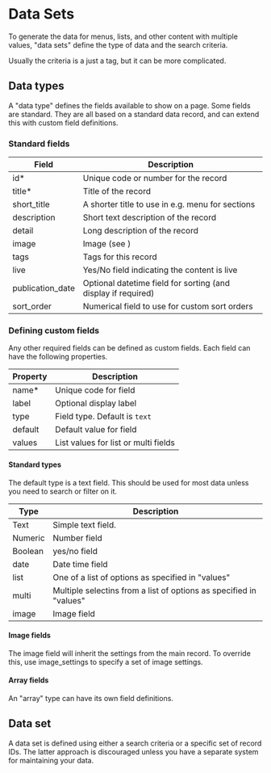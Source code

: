 # Data Sets

To generate the data for menus, lists, and other content with multiple values, "data sets" define the type of data and the search criteria.

Usually the criteria is a just a tag, but it can be more complicated.

## Data types

A "data type" defines the fields available to show on a page. Some fields are standard. They are all based on a standard data record, and can extend this with custom field definitions.

### Standard fields

| Field             | Description
|-------------------|--------------------------
| id*               | Unique code or number for the record 
| title*            | Title of the record     
| short_title       | A shorter title to use in e.g. menu for sections
| description       | Short text description of the record           
| detail            | Long description of the record        
| image             | Image (see [](images.md))     
| tags              | Tags for this record    
| live              | Yes/No field indicating the content is live     
| publication_date  | Optional datetime field for sorting (and display if required)               
| sort_order        | Numerical field to use for custom sort orders          

### Defining custom fields

Any other required fields can be defined as custom fields. Each field can have the following properties.

| Property | Description
|----------|----------------------
| name*    | Unique code for field 
| label    | Optional display label  
| type     | Field type. Default is `text`
| default  | Default value for field    
| values   | List values for list or multi fields   

#### Standard types

The default type is a text field. This should be used for most data unless you need to search or filter on it.

| Type     | Description
|----------|------------------
| Text     | Simple text field. 
| Numeric  | Number field     
| Boolean  | yes/no field     
| date     | Date time field
| list     | One of a list of options as specified in "values"
| multi    | Multiple selectins from a list of options as specified in "values"   
| image    | Image field   

#### Image fields

The image field will inherit the settings from the main record. To override this, use image_settings to specify a set of image settings.

#### Array fields

An "array" type can have its own field definitions.

## Data set

A data set is defined using either a search criteria or a specific set of record IDs. The latter approach is discouraged unless you have a separate system for maintaining your data.


